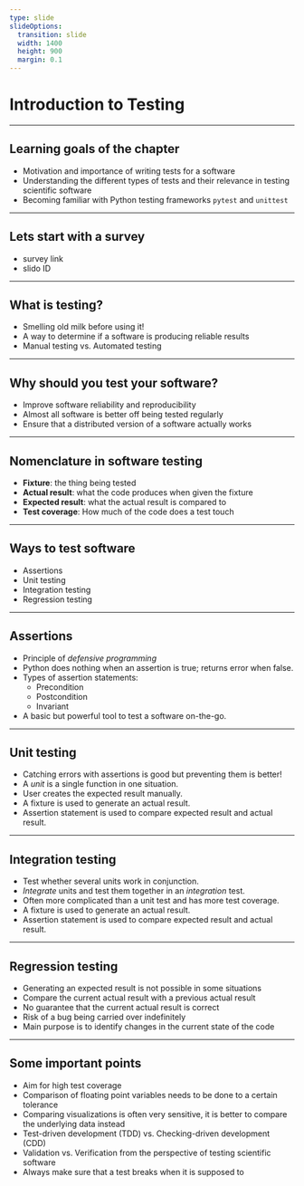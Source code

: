 ```yaml
---
type: slide
slideOptions:
  transition: slide
  width: 1400
  height: 900
  margin: 0.1
---
```


<style>
  .reveal strong {
    font-weight: bold;
    color: orange;
  }
  .reveal p {
    text-align: left;
  }
  .reveal section h1 {
    color: orange;
  }
  .reveal section h2 {
    color: orange;
  }
</style>

# Introduction to Testing

---

## Learning goals of the chapter

- Motivation and importance of writing tests for a software
- Understanding the different types of tests and their relevance in testing scientific software
- Becoming familiar with Python testing frameworks `pytest` and `unittest`

---

## Lets start with a survey

- survey link
- slido ID

---

## What is testing?

- Smelling old milk before using it!
- A way to determine if a software is producing reliable results
- Manual testing vs. Automated testing

---

## Why should you test your software?

- Improve software reliability and reproducibility
- Almost all software is better off being tested regularly
- Ensure that a distributed version of a software actually works

---

## Nomenclature in software testing

- **Fixture**: the thing being tested
- **Actual result**: what the code produces when given the fixture
- **Expected result**: what the actual result is compared to
- **Test coverage**: How much of the code does a test touch

---

## Ways to test software

- Assertions
- Unit testing
- Integration testing
- Regression testing

---

## Assertions

- Principle of *defensive programming*
- Python does nothing when an assertion is true; returns error when false.
- Types of assertion statements:
    - Precondition
    - Postcondition
    - Invariant
- A basic but powerful tool to test a software on-the-go.

---

## Unit testing

- Catching errors with assertions is good but preventing them is better!
- A *unit* is a single function in one situation.
- User creates the expected result manually.
- A fixture is used to generate an actual result.
- Assertion statement is used to compare expected result and actual result.

---

## Integration testing

- Test whether several units work in conjunction.
- *Integrate* units and test them together in an *integration* test.
- Often more complicated than a unit test and has more test coverage.
- A fixture is used to generate an actual result.
- Assertion statement is used to compare expected result and actual result.

---

## Regression testing

- Generating an expected result is not possible in some situations
- Compare the current actual result with a previous actual result
- No guarantee that the current actual result is correct
- Risk of a bug being carried over indefinitely
- Main purpose is to identify changes in the current state of the code

---

## Some important points

- Aim for high test coverage
- Comparison of floating point variables needs to be done to a certain tolerance
- Comparing visualizations is often very sensitive, it is better to compare the underlying data instead
- Test-driven development (TDD) vs. Checking-driven development (CDD)
- Validation vs. Verification from the perspective of testing scientific software
- Always make sure that a test breaks when it is supposed to
